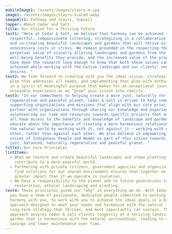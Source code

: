 ```yaml
---
mobileImage1: /assets/images/stairs-m.jpg
image1: /assets/images/stairs-scaled.webp
imageAlt1: Pathway and stairs, topsoil
topper: About Cedar and Salt
title: Our Vision for a Thriving Future
text1: "Here at Cedar & Salt, we believe that harmony can be achieved through
  respectful, compassionate listening, strategizing in a collaborative spirit,
  and co-creating beautiful landscapes and gardens that will thrive without
  unnecessary costs or stress. We remain grounded in the respecting the
  perpetual value of visually alluring landscapes and gardens from the joy and
  well-being benefits they provide, and the increased value of the property. We
  have done the research long enough to know that both these values can be
  achieved while working with the native landscape and our clients’ needs and
  desires. "
text2: We look forward to creating with you the ideal vision, strategizing a
  plan that addresses all needs, and implementing that plan with enthusiasm and
  in a spirit of meaningful purpose that makes for an exceptional journey and
  enjoyable experience as we “grow” your vision into reality.
text3: "In our commitment to helping create a more just, naturally thriving,
  regenerative and peaceful planet, Cedar & Salt is driven to help community by
  supporting organizations and missions that align with our core principle. We
  partner with organizations through sharing our knowledge and experiences,
  volunteering our time and resources towards specific projects that ensure that
  all have access to the benefits and knowledge of landscape and gardening, and
  educate about the importance of creating a more harmonious relationship with
  the natural world by working with it, not against it – working with each
  other, rather than against each other. We also believe in empowering the wise
  voices of Indigenous People and Women as part of this vision towards a more
  just, balanced, naturally regenerative and peaceful planet. "
title2: Our Core Principles
listItems:
  - When we restore and create beautiful landscapes and urban plantings, we
    contribute to a more peaceful world.
  - Partnering with private citizens, government agencies and organizations to
    find solutions for our shared environment ensures that together we will have
    greater impact than if we operate in isolation.
  - We have a responsibility to the planet and to future generations to practice
    restorative, ethical landscaping and planting.
text4: These principles guide our “why” in everything we do. With Cedar & Salt,
  you have a team of passionate, dedicated people committed to working in
  harmony with you, to work with you to achieve the ideal goals in a balanced
  approach designed to meet your needs and harmonize with the natural land for a
  long-term strategy that thrives, and most importantly can sustain. This
  approach assures Cedar & Salt clients longevity of a thriving landscape and
  garden that is harmonious with the natural surroundings, leading to sensible
  savings and lower maintenance over time.
---
```

